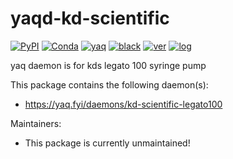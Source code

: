 # yaqd-kd-scientific

[![PyPI](https://img.shields.io/pypi/v/yaqd-kd-scientific)](https://pypi.org/project/yaqd-kd-scientific)
[![Conda](https://img.shields.io/conda/vn/conda-forge/yaqd-kd-scientific)](https://anaconda.org/conda-forge/yaqd-kd-scientific)
[![yaq](https://img.shields.io/badge/framework-yaq-orange)](https://yaq.fyi/)
[![black](https://img.shields.io/badge/code--style-black-black)](https://black.readthedocs.io/)
[![ver](https://img.shields.io/badge/calver-YYYY.M.MICRO-blue)](https://calver.org/)
[![log](https://img.shields.io/badge/change-log-informational)](https://github.com/yaq-project/yaqd-kd-scientific/-/blob/main/CHANGELOG.md)

yaq daemon is for kds legato 100 syringe pump

This package contains the following daemon(s):

- https://yaq.fyi/daemons/kd-scientific-legato100

Maintainers:

- This package is currently unmaintained!
